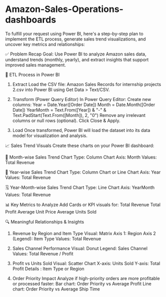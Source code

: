 # Amazon-Sales-Operations-dashboards
To fulfill your request using Power BI, here's a step-by-step plan to implement the ETL process, generate sales trend visualizations, and uncover key metrics and relationships:

✅ Problem Recap
Goal: Use Power BI to analyze Amazon sales data, understand trends (monthly, yearly), and extract insights that support improved sales management.

🔄 ETL Process in Power BI
1. Extract
Load the CSV file: Amazon Sales Records for internship projects 2.csv into Power BI using Get Data > Text/CSV.

2. Transform (Power Query Editor)
In Power Query Editor:
Create new columns:
Year = Date.Year([Order Date])
Month = Date.Month([Order Date])
YearMonth = Text.From([Year]) & "-" & Text.PadStart(Text.From([Month]), 2, "0")
Remove any irrelevant columns or null rows (optional).
Click Close & Apply.

3. Load
Once transformed, Power BI will load the dataset into its data model for visualization and analysis.

📈 Sales Trend Visuals
Create these charts on your Power BI dashboard:

📅 Month-wise Sales Trend
Chart Type: Column Chart
Axis: Month
Values: Total Revenue

📆 Year-wise Sales Trend
Chart Type: Column Chart or Line Chart
Axis: Year
Values: Total Revenue

🗓️ Year-Month-wise Sales Trend
Chart Type: Line Chart
Axis: YearMonth
Values: Total Revenue

📊 Key Metrics to Analyze
Add Cards or KPI visuals for:
Total Revenue
Total Profit
Average Unit Price
Average Units Sold

🔍 Meaningful Relationships & Insights
1. Revenue by Region and Item Type
Visual: Matrix
Axis 1: Region
Axis 2 (Legend): Item Type
Values: Total Revenue

2. Sales Channel Performance
Visual: Donut 
Legend: Sales Channel
Values: Total Revenue / Profit

3. Profit vs Units Sold
Visual: Scatter Chart
X-axis: Units Sold
Y-axis: Total Profit
Details : Item Type or Region

4. Order Priority Impact
Analyze if high-priority orders are more profitable or processed faster:
Bar chart: Order Priority vs Average Profit
Line chart: Order Priority vs Average Ship Time
